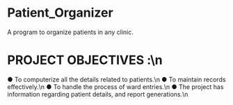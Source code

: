 # Patient_Organizer
A program to organize patients in any clinic.
# PROJECT OBJECTIVES :\n
● To computerize all the details
related to patients.\n
● To maintain records
effectively.\n
● To handle the process of ward
entries.\n
● The project has information
regarding patient details, and
report generations.\n
